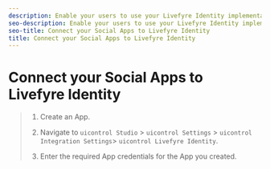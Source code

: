 ```yaml
---
description: Enable your users to use your Livefyre Identity implementation for apps on your site.
seo-description: Enable your users to use your Livefyre Identity implementation for apps on your site.
seo-title: Connect your Social Apps to Livefyre Identity
title: Connect your Social Apps to Livefyre Identity
---
```


# Connect your Social Apps to Livefyre Identity

>1. Create an App.
>   
>1. Navigate to `uicontrol Studio` &gt; `uicontrol Settings` &gt; `uicontrol Integration Settings`&gt; `uicontrol Livefyre Identity`.
>   
>1. Enter the required App credentials for the App you created.
>   
>   
